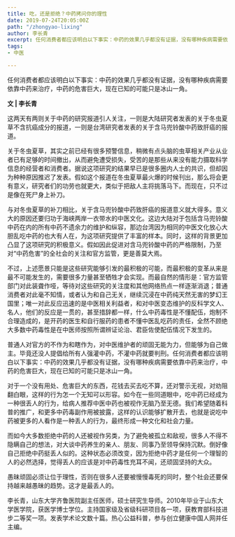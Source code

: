 ```yaml
---
title: 吃，还是拒绝？中药拷问你的理性
date: 2019-07-24T20:05:00Z
path: "/zhongyao-lixing"
author: 李长青
excerpt: 任何消费者都应该明白以下事实：中药的效果几乎都没有证据，没有哪种疾病需要依靠中药来治疗，中药的危害巨大，现在已知的可能只是冰山一角。
tags:
- 中医

---
```

任何消费者都应该明白以下事实：中药的效果几乎都没有证据，没有哪种疾病需要依靠中药来治疗，中药的危害巨大，现在已知的可能只是冰山一角。

**文 | 李长青**

这两天有两则关于中药的研究报道引人关注，一则是大陆研究者发表的关于冬虫夏草不含抗癌成分的报道，一则是台湾研究者发表的关于含马兜铃酸中药致肝癌的报道。

关于冬虫夏草，其实之前已经有很多预警信息，稍微有点头脑的虫草相关产业从业者已有足够的时间撤出，从而避免遭受损失，受苦的是那些从来没有能力摄取科学信息的经营者和消费者。据说这项研究的结果早已是很多圈内人士的共识，但却因为种种原因推迟了发表。假如这个报道在冬虫夏草最火爆的时候刊出，那么将会更有意义，研究者们的功劳也就更大，类似于把敌人主将挑落马下。而现在，只不过是像在死尸身上补刀。

与对冬虫夏草的补刀相比，关于含马兜铃酸中药致肝癌的报道意义就大得多。意义大的原因还要归功于海峡两岸一衣带水的中医文化。这边大陆对于包括含马兜铃酸中药在内的所有中药不遗余力的维护和纵容，那边台湾因为相同的中医文化放心大胆乱吃中药的也大有人在，为这项研究提供了丰富的样本。同时，这样的背景更加凸显了这项研究的积极意义。假如因此促进对含马兜铃酸中药的严格限制，乃至对“中药危害”的全社会的关注和官方监管，更是善莫大焉。

不过，上述愿景只能是这些研究能够引发的最积极的可能，而最积极的变革从来是最不可能发生的，需要很多力量甚至牺牲才会实现。而最自然的情形是：官方监管部门对此装聋作哑，等待对这些研究的关注度和其他网络热点一样逐渐消退；普通消费者对此毫不知情，或者认为和自己无关，继续沉浸在中药纯天然无害的梦幻王国里；唯一对此反应迅速的是中医相关利益者，和对中医变态维护的反科学文人、名人，他们的反应是一贯的，甚至措辞都一样，什么中药毒性是不懂配伍，炮制不合理造成的，是开药的医生和自行服药的患者不懂中医乱吃药的责任，全然不顾绝大多数中药毒性是在中医师按照所谓辨证论治、君臣佐使配伍情况下发生的。

普通人对官方的不作为和瞎作为，对中医维护者的顽固无能为力，但能够为自己做主。毕竟还没人提倡给所有人强灌中药，不灌中药就要判刑。任何消费者都应该明白以下事实：中药的效果几乎都没有证据，没有哪种疾病需要依靠中药来治疗，中药的危害巨大，现在已知的可能只是冰山一角。

对于一个没有用处、危害巨大的东西，花钱去买去吃不算，还对警示无视，对劝阻翻白眼，这样的行为怎一个无知可以形容。如今在一些同道眼中，吃中药已经成为一种很丢人的行为，给病人推荐中医中药也被视作无脑乃至无德。我们希望随着科普的推广，和更多中药毒副作用被披露，这样的认识能够扩散开去，也就是说吃中药被更多的人看作是一种丢人的行为，最终形成一种文化和社会力量。

而如今大多数拒绝中药的人还被视作另类，为了避免被孤立和敌视，很多人不得不隐瞒自己的想法，对大谈中药养生的亲人、朋友、同事乃至领导保持沉默。倒好像自己拒绝中药挺丢人似的。这种状态必须改变，因为拒绝中药才是任何一个理智的人的必然选择，觉得丢人的应该是对中药毒性充耳不闻，还顽固坚持的大众。

愚昧顽固必须让位于理性，否则在很多人还要被慢慢毒死的同时，整个社会还要保持越来越愚昧的趋势。这才是最丢人的。

李长青，山东大学齐鲁医院副主任医师，硕士研究生导师。2010年毕业于山东大学医学院，获医学博士学位。主持国家级及省级科研项目各一项，获教育部科技进步二等奖一项。发表学术论文数十篇。热心公益科普，参与创立健康中国人网并任主编。